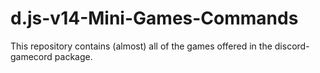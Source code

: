 # d.js-v14-Mini-Games-Commands
This repository contains (almost) all of the games offered in the discord-gamecord package.
